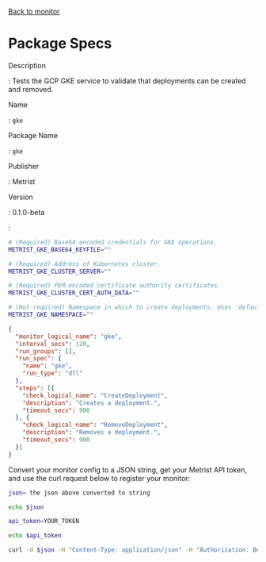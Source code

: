 [Back to monitor](gke.md)

# Package Specs

Description

: Tests the GCP GKE service to validate that deployments can be created and removed.

Name

: `gke`

Package Name

: `gke`

Publisher

: Metrist

Version

: 0.1.0-beta

: &nbsp;


<!--@include: /parts/_3.md-->


```sh
# (Required) Base64 encoded credentials for GKE operations.
METRIST_GKE_BASE64_KEYFILE=""

# (Required) Address of Kubernetes cluster.
METRIST_GKE_CLUSTER_SERVER=""

# (Required) PEM-encoded certificate authority certificates.
METRIST_GKE_CLUSTER_CERT_AUTH_DATA=""

# (Not required) Namespace in which to create deployments. Uses 'default' if not supplied.
METRIST_GKE_NAMESPACE=""
```

<!--@include: /parts/tips_env-vars.md -->


<!--@include: /parts/_4.md-->


```json
{
  "monitor_logical_name": "gke",
  "interval_secs": 120,
  "run_groups": [],
  "run_spec": {
    "name": "gke",
    "run_type": "dll"
  },
  "steps": [{
    "check_logical_name": "CreateDeployment",
    "description": "Creates a deployment.",
    "timeout_secs": 900
  }, {
    "check_logical_name": "RemoveDeployment",
    "description": "Removes a deployment.",
    "timeout_secs": 900
  }]
}
```




Convert your monitor config to a JSON string, get your Metrist API token, and use the curl request below to register your monitor:

```sh
json= the json above converted to string

echo $json

api_token=YOUR_TOKEN

echo $api_token

curl -d $json -H "Content-Type: application/json" -H "Authorization: Bearer $api_token" 'https://app.metrist.io/api/v0/monitor-config'

```

<!--@include: /parts/tips_api.md-->


<!--@include: /parts/_5.md-->


<!--@include: /parts/result.md-->